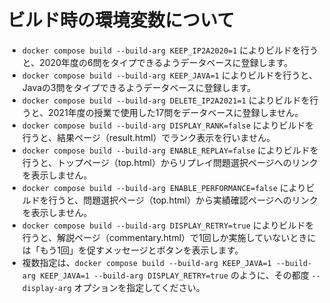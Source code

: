# ビルド時の環境変数について

* `docker compose build --build-arg KEEP_IP2A2020=1` によりビルドを行うと、2020年度の6問をタイプできるようデータベースに登録します。
* `docker compose build --build-arg KEEP_JAVA=1` によりビルドを行うと、Javaの3問をタイプできるようデータベースに登録します。
* `docker compose build --build-arg DELETE_IP2A2021=1` によりビルドを行うと、2021年度の授業で使用した17問をデータベースに登録しません。
* `docker compose build --build-arg DISPLAY_RANK=false` によりビルドを行うと、結果ページ（result.html）でランク表示を行いません。
* `docker compose build --build-arg ENABLE_REPLAY=false` によりビルドを行うと、トップページ（top.html）からリプレイ問題選択ページへのリンクを表示しません。
* `docker compose build --build-arg ENABLE_PERFORMANCE=false` によりビルドを行うと、問題選択ページ（top.html）から実績確認ページへのリンクを表示しません。
* `docker compose build --build-arg DISPLAY_RETRY=true` によりビルドを行うと、解説ページ（commentary.html）で1回しか実施していないときには「もう1回」を促すメッセージとボタンを表示します。
* 複数指定は、`docker compose build --build-arg KEEP_JAVA=1 --build-arg KEEP_JAVA=1 --build-arg DISPLAY_RETRY=true` のように、その都度 `--display-arg` オプションを指定してください。
